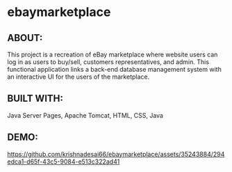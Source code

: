 # ebaymarketplace

<h2>ABOUT: </h2>
This project is a recreation of eBay marketplace where website users can log in as users to buy/sell, customers representatives, and admin. This functional application links a back-end database management system with an interactive UI for the users of the marketplace. 

<h2>BUILT WITH: </h2>
Java Server Pages, Apache Tomcat,
HTML,
CSS,
Java 




<h2>DEMO:</h2>

https://github.com/krishnadesai66/ebaymarketplace/assets/35243884/294edca1-d65f-43c5-9084-e513c322ad41

